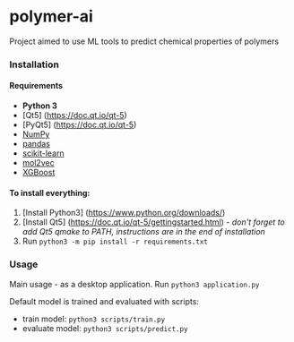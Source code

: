 # polymer-ai
Project aimed to use ML tools to predict chemical properties of polymers

### Installation

#### Requirements
* **Python 3** 
* [Qt5] (https://doc.qt.io/qt-5)
* [PyQt5] (https://doc.qt.io/qt-5)
* [NumPy](http://www.numpy.org/)
* [pandas](http://pandas.pydata.org/)
* [scikit-learn](http://scikit-learn.org/stable/)
* [mol2vec](https://github.com/samoturk/mol2vec/)
* [XGBoost](https://xgboost.ai/)

#### To install everything:
1. [Install Python3] (https://www.python.org/downloads/)
2. [Install Qt5] (https://doc.qt.io/qt-5/gettingstarted.html) - *don't forget to add Qt5 qmake to PATH, instructions are in the end of installation*
3. Run `python3 -m pip install -r requirements.txt`


### Usage
Main usage - as a desktop application. Run `python3 application.py`

Default model is trained and evaluated with scripts:
* train model: `python3 scripts/train.py`
* evaluate model: `python3 scripts/predict.py`
